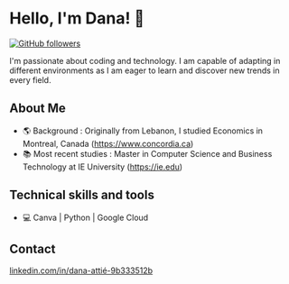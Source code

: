 # Hello, I'm Dana! 👋


[![GitHub followers](https://img.shields.io/github/followers/danaattie?label=Follow&style=social)](https://github.com/danaattie)

I'm passionate about coding and technology. I am capable of adapting in different environments as I am eager to learn and discover new trends in every field. 

## About Me
- 🌎 Background : Originally from Lebanon, I studied Economics in Montreal, Canada (https://www.concordia.ca)
- 📚 Most recent studies : Master in Computer Science and Business Technology at IE University (https://ie.edu)

## Technical skills and tools
- 💻 Canva | Python | Google Cloud



## Contact
[linkedin.com/in/dana-attié-9b333512b](https://www.linkedin.com/in/dana-attié-9b333512b/)



